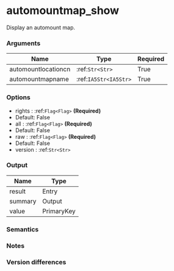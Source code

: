 [//]: # (THE CONTENT BELOW IS GENERATED. DO NOT EDIT.)
# automountmap_show
Display an automount map.

### Arguments
|Name|Type|Required
|-|-|-
|automountlocationcn|:ref:`Str<Str>`|True
|automountmapname|:ref:`IA5Str<IA5Str>`|True

### Options
* rights : :ref:`Flag<Flag>` **(Required)**
 * Default: False
* all : :ref:`Flag<Flag>` **(Required)**
 * Default: False
* raw : :ref:`Flag<Flag>` **(Required)**
 * Default: False
* version : :ref:`Str<Str>`

### Output
|Name|Type
|-|-
|result|Entry
|summary|Output
|value|PrimaryKey

[//]: # (ADD YOUR NOTES BELOW. THESE WILL BE PICKED EVERY TIME THE DOCS ARE REGENERATED. //end)
### Semantics

### Notes

### Version differences